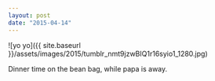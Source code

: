 ```yaml
---
layout: post
date: "2015-04-14"
---
```


![yo yo]({{ site.baseurl }}/assets/images/2015/tumblr_nmt9jzwBIQ1r16syio1_1280.jpg)

Dinner time on the bean bag, while papa is away.
